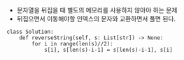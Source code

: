 * 문자열을 뒤집을 때 별도의 메모리를 사용하지 않아야 하는 문제
* 뒤집으면서 이동해야할 인덱스의 문자와 교환하면서 풀면 된다.

```
class Solution:
    def reverseString(self, s: List[str]) -> None:
        for i in range(len(s)//2):
            s[i], s[len(s)-i-1] = s[len(s)-i-1], s[i]
```
